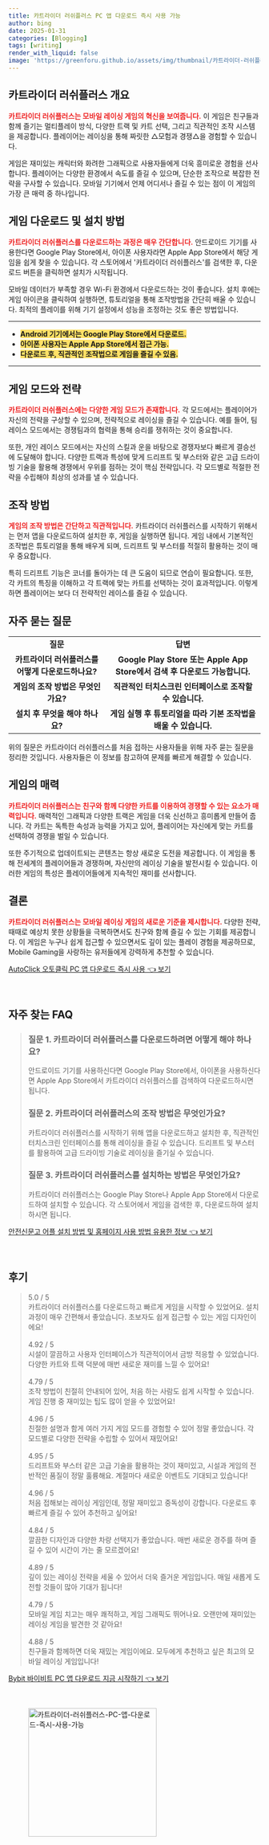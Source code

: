 ```yaml
---
title: 카트라이더 러쉬플러스 PC 앱 다운로드 즉시 사용 가능
author: bing
date: 2025-01-31
categories: [Blogging]
tags: [writing]
render_with_liquid: false
image: 'https://greenforu.github.io/assets/img/thumbnail/카트라이더-러쉬플러스-PC-앱-다운로드-즉시-사용-가능.webp'
---
```



<h2 id='카트라이더 러쉬플러스 개요'>카트라이더 러쉬플러스 개요</h2>

<p><b><span style="color: #ee2323;">카트라이더 러쉬플러스는 모바일 레이싱 게임의 혁신을 보여줍니다.</span></b> 이 게임은 친구들과 함께 즐기는 멀티플레이 방식, 다양한 트랙 및 카트 선택, 그리고 직관적인 조작 시스템을 제공합니다. 플레이어는 레이싱을 통해 짜릿한 △모험과 경쟁△을 경험할 수 있습니다. </p>

<p>게임은 재미있는 캐릭터와 화려한 그래픽으로 사용자들에게 더욱 흥미로운 경험을 선사합니다. 플레이어는 다양한 환경에서 속도를 즐길 수 있으며, 단순한 조작으로 복잡한 전략을 구사할 수 있습니다. 모바일 기기에서 언제 어디서나 즐길 수 있는 점이 이 게임의 가장 큰 매력 중 하나입니다.</p>

<h2 id='게임 다운로드 및 설치 방법'>게임 다운로드 및 설치 방법</h2>

<p><b><span style="color: #ee2323;">카트라이더 러쉬플러스를 다운로드하는 과정은 매우 간단합니다.</span></b> 안드로이드 기기를 사용한다면 Google Play Store에서, 아이폰 사용자라면 Apple App Store에서 해당 게임을 쉽게 찾을 수 있습니다. 각 스토어에서 '카트라이더 러쉬플러스'를 검색한 후, 다운로드 버튼을 클릭하면 설치가 시작됩니다.</p>

<p>모바일 데이터가 부족할 경우 Wi-Fi 환경에서 다운로드하는 것이 좋습니다. 설치 후에는 게임 아이콘을 클릭하여 실행하면, 튜토리얼을 통해 조작방법을 간단히 배울 수 있습니다. 최적의 플레이를 위해 기기 설정에서 성능을 조정하는 것도 좋은 방법입니다.</p>

<hr />

<ul>
    <li><b><span style="background-color: #ffe066;">Android 기기에서는 Google Play Store에서 다운로드.</span></b></li>
    <li><b><span style="background-color: #ffe066;">아이폰 사용자는 Apple App Store에서 접근 가능.</span></b></li>
    <li><b><span style="background-color: #ffe066;">다운로드 후, 직관적인 조작법으로 게임을 즐길 수 있음.</span></b></li>
</ul>

<hr />

<h2 id='게임 모드와 전략'>게임 모드와 전략</h2>

<p><b><span style="color: #ee2323;">카트라이더 러쉬플러스에는 다양한 게임 모드가 존재합니다.</span></b> 각 모드에서는 플레이어가 자신의 전략을 구상할 수 있으며, 전략적으로 레이싱을 즐길 수 있습니다. 예를 들어, 팀 레이스 모드에서는 경쟁팀과의 협력을 통해 승리를 쟁취하는 것이 중요합니다.</p>

<p>또한, 개인 레이스 모드에서는 자신의 스킬과 운을 바탕으로 경쟁자보다 빠르게 결승선에 도달해야 합니다. 다양한 트랙과 특성에 맞게 드리프트 및 부스터와 같은 고급 드라이빙 기술을 활용해 경쟁에서 우위를 점하는 것이 핵심 전략입니다. 각 모드별로 적절한 전략을 수립해야 최상의 성과를 낼 수 있습니다.</p>

<h2 id='조작 방법'>조작 방법</h2>

<p><b><span style="color: #ee2323;">게임의 조작 방법은 간단하고 직관적입니다.</span></b> 카트라이더 러쉬플러스를 시작하기 위해서는 먼저 앱을 다운로드하여 설치한 후, 게임을 실행하면 됩니다. 게임 내에서 기본적인 조작법은 튜토리얼을 통해 배우게 되며, 드리프트 및 부스터를 적절히 활용하는 것이 매우 중요합니다.</p>

<p>특히 드리프트 기능은 코너를 돌아가는 데 큰 도움이 되므로 연습이 필요합니다. 또한, 각 카트의 특징을 이해하고 각 트랙에 맞는 카트를 선택하는 것이 효과적입니다. 이렇게 하면 플레이어는 보다 더 전략적인 레이스를 즐길 수 있습니다.</p>

<h2 id='자주 묻는 질문'>자주 묻는 질문</h2>

<table>
    <tr>
        <td style="text-align: center; height: 17px;"><b>질문</b></td>
        <td style="text-align: center; height: 17px;"><b>답변</b></td>
    </tr>
    <tr>
        <td style="text-align: center; height: 17px;"><b>카트라이더 러쉬플러스를 어떻게 다운로드하나요?</b></td>
        <td style="text-align: center; height: 17px;"><b>Google Play Store 또는 Apple App Store에서 검색 후 다운로드 가능합니다.</b></td>
    </tr>
    <tr>
        <td style="text-align: center; height: 17px;"><b>게임의 조작 방법은 무엇인가요?</b></td>
        <td style="text-align: center; height: 17px;"><b>직관적인 터치스크린 인터페이스로 조작할 수 있습니다.</b></td>
    </tr>
    <tr>
        <td style="text-align: center; height: 17px;"><b>설치 후 무엇을 해야 하나요?</b></td>
        <td style="text-align: center; height: 17px;"><b>게임 실행 후 튜토리얼을 따라 기본 조작법을 배울 수 있습니다.</b></td>
    </tr>
</table>

<p>위의 질문은 카트라이더 러쉬플러스를 처음 접하는 사용자들을 위해 자주 묻는 질문을 정리한 것입니다. 사용자들은 이 정보를 참고하여 문제를 빠르게 해결할 수 있습니다.</p>

<h2 id='게임의 매력'>게임의 매력</h2>

<p><b><span style="color: #ee2323;">카트라이더 러쉬플러스는 친구와 함께 다양한 카트를 이용하여 경쟁할 수 있는 요소가 매력입니다.</span></b> 매력적인 그래픽과 다양한 트랙은 게임을 더욱 신선하고 흥미롭게 만들어 줍니다. 각 카트는 독특한 속성과 능력을 가지고 있어, 플레이어는 자신에게 맞는 카트를 선택하여 경쟁을 벌일 수 있습니다.</p>

<p>또한 주기적으로 업데이트되는 콘텐츠는 항상 새로운 도전을 제공합니다. 이 게임을 통해 전세계의 플레이어들과 경쟁하며, 자신만의 레이싱 기술을 발전시킬 수 있습니다. 이러한 게임의 특성은 플레이어들에게 지속적인 재미를 선사합니다.</p>

<h2 id='결론'>결론</h2>

<p><b><span style="color: #ee2323;">카트라이더 러쉬플러스는 모바일 레이싱 게임의 새로운 기준을 제시합니다.</span></b> 다양한 전략, 때때로 예상치 못한 상황들을 극복하면서도 친구와 함께 즐길 수 있는 기회를 제공합니다. 이 게임은 누구나 쉽게 접근할 수 있으면서도 깊이 있는 플레이 경험을 제공하므로, Mobile Gaming을 사랑하는 유저들에게 강력하게 추천할 수 있습니다.</p>


<p><a class="click-button" title="AutoClick 오토클릭 PC 앱 다운로드 즉시 사용" href="https://greenforu.github.io/posts/AutoClick-%EC%98%A4%ED%86%A0%ED%81%B4%EB%A6%AD-PC-%EC%95%B1-%EB%8B%A4%EC%9A%B4%EB%A1%9C%EB%93%9C-%EC%A6%89%EC%8B%9C-%EC%82%AC%EC%9A%A9/" rel="dofollow">AutoClick 오토클릭 PC 앱 다운로드 즉시 사용 👈 보기</a></p><br>
<h2 id='자주_찾는_FAQ'>자주 찾는 FAQ</h2>
<div itemscope="" itemtype="https://schema.org/FAQPage"> 
<blockquote> 
<div itemscope="" itemprop="mainEntity" itemtype="https://schema.org/Question"> 
<h3 itemprop="name">질문 1. 카트라이더 러쉬플러스를 다운로드하려면 어떻게 해야 하나요?</h3> 
<div itemscope="" itemprop="acceptedAnswer" itemtype="https://schema.org/Answer"> 
<span itemprop="text"> 
<p>안드로이드 기기를 사용하신다면 Google Play Store에서, 아이폰을 사용하신다면 Apple App Store에서 카트라이더 러쉬플러스를 검색하여 다운로드하시면 됩니다.</p> 
</span> 
</div> 
</div> 
<div itemscope="" itemprop="mainEntity" itemtype="https://schema.org/Question"> 
<h3 itemprop="name">질문 2. 카트라이더 러쉬플러스의 조작 방법은 무엇인가요?</h3> 
<div itemscope="" itemprop="acceptedAnswer" itemtype="https://schema.org/Answer"> 
<span itemprop="text"> 
<p>카트라이더 러쉬플러스를 시작하기 위해 앱을 다운로드하고 설치한 후, 직관적인 터치스크린 인터페이스를 통해 레이싱을 즐길 수 있습니다. 드리프트 및 부스터를 활용하여 고급 드라이빙 기술로 레이싱을 즐기실 수 있습니다.</p> 
</span> 
</div> 
</div> 
<div itemscope="" itemprop="mainEntity" itemtype="https://schema.org/Question"> 
<h3 itemprop="name">질문 3. 카트라이더 러쉬플러스를 설치하는 방법은 무엇인가요?</h3> 
<div itemscope="" itemprop="acceptedAnswer" itemtype="https://schema.org/Answer"> 
<span itemprop="text"> 
<p>카트라이더 러쉬플러스는 Google Play Store나 Apple App Store에서 다운로드하여 설치할 수 있습니다. 각 스토어에서 게임을 검색한 후, 다운로드하여 설치하시면 됩니다.</p> 
</span> 
</div> 
</div> 
</blockquote> 
</div>
<p><a class="click-button" title="안전신문고 어플 설치 방법 및 홈페이지 사용 방법 유용한 정보" href="https://greenforu.github.io/posts/%EC%95%88%EC%A0%84%EC%8B%A0%EB%AC%B8%EA%B3%A0-%EC%96%B4%ED%94%8C-%EC%84%A4%EC%B9%98-%EB%B0%A9%EB%B2%95-%EB%B0%8F-%ED%99%88%ED%8E%98%EC%9D%B4%EC%A7%80-%EC%82%AC%EC%9A%A9-%EB%B0%A9%EB%B2%95-%EC%9C%A0%EC%9A%A9%ED%95%9C-%EC%A0%95%EB%B3%B4/" rel="dofollow">안전신문고 어플 설치 방법 및 홈페이지 사용 방법 유용한 정보 👈 보기</a></p><br>
<h2 id='후기'>후기</h2>
<div itemscope itemtype="https://schema.org/Product">
  <blockquote>
  <div itemprop="review" itemscope itemtype="https://schema.org/Review">
      <div itemprop="reviewRating" itemscope itemtype="https://schema.org/Rating"> <span itemprop="ratingValue">5.0</span> / <span itemprop="bestRating">5</span> </div>
      <span itemprop="reviewBody">카트라이더 러쉬플러스를 다운로드하고 빠르게 게임을 시작할 수 있었어요. 설치 과정이 매우 간편해서 좋았습니다. 초보자도 쉽게 접근할 수 있는 게임 디자인이에요!</span>
  </div>
  <br>
  <div itemprop="review" itemscope itemtype="https://schema.org/Review">
      <div itemprop="reviewRating" itemscope itemtype="https://schema.org/Rating"> <span itemprop="ratingValue">4.92</span> / <span itemprop="bestRating">5</span> </div>
      <span itemprop="reviewBody">시설이 깔끔하고 사용자 인터페이스가 직관적이어서 금방 적응할 수 있었습니다. 다양한 카트와 트랙 덕분에 매번 새로운 재미를 느낄 수 있어요!</span>
  </div>
  <br>
  <div itemprop="review" itemscope itemtype="https://schema.org/Review">
      <div itemprop="reviewRating" itemscope itemtype="https://schema.org/Rating"> <span itemprop="ratingValue">4.79</span> / <span itemprop="bestRating">5</span> </div>
      <span itemprop="reviewBody">조작 방법이 친절히 안내되어 있어, 처음 하는 사람도 쉽게 시작할 수 있습니다. 게임 진행 중 재미있는 팁도 많이 얻을 수 있었어요!</span>
  </div>
  <br>
  <div itemprop="review" itemscope itemtype="https://schema.org/Review">
      <div itemprop="reviewRating" itemscope itemtype="https://schema.org/Rating"> <span itemprop="ratingValue">4.96</span> / <span itemprop="bestRating">5</span> </div>
      <span itemprop="reviewBody">친절한 설명과 함게 여러 가지 게임 모드를 경험할 수 있어 정말 좋았습니다. 각 모드별로 다양한 전략을 수립할 수 있어서 재밌어요!</span>
  </div>
  <br>
  <div itemprop="review" itemscope itemtype="https://schema.org/Review">
      <div itemprop="reviewRating" itemscope itemtype="https://schema.org/Rating"> <span itemprop="ratingValue">4.95</span> / <span itemprop="bestRating">5</span> </div>
      <span itemprop="reviewBody">드리프트와 부스터 같은 고급 기술을 활용하는 것이 재미있고, 시설과 게임의 전반적인 품질이 정말 훌륭해요. 계절마다 새로운 이벤트도 기대되고 있습니다!</span>
  </div>
  <br>
  <div itemprop="review" itemscope itemtype="https://schema.org/Review">
      <div itemprop="reviewRating" itemscope itemtype="https://schema.org/Rating"> <span itemprop="ratingValue">4.96</span> / <span itemprop="bestRating">5</span> </div>
      <span itemprop="reviewBody">처음 접해보는 레이싱 게임인데, 정말 재미있고 중독성이 강합니다. 다운로드 후 빠르게 즐길 수 있어 추천하고 싶어요!</span>
  </div>
  <br>
  <div itemprop="review" itemscope itemtype="https://schema.org/Review">
      <div itemprop="reviewRating" itemscope itemtype="https://schema.org/Rating"> <span itemprop="ratingValue">4.84</span> / <span itemprop="bestRating">5</span> </div>
      <span itemprop="reviewBody">깔끔한 디자인과 다양한 차량 선택지가 좋았습니다. 매번 새로운 경주를 하며 즐길 수 있어 시간이 가는 줄 모르겠어요!</span>
  </div>
  <br>
  <div itemprop="review" itemscope itemtype="https://schema.org/Review">
      <div itemprop="reviewRating" itemscope itemtype="https://schema.org/Rating"> <span itemprop="ratingValue">4.89</span> / <span itemprop="bestRating">5</span> </div>
      <span itemprop="reviewBody">깊이 있는 레이싱 전략을 세울 수 있어서 더욱 즐거운 게임입니다. 매일 새롭게 도전할 것들이 많아 기대가 됩니다!</span>
  </div>
  <br>
  <div itemprop="review" itemscope itemtype="https://schema.org/Review">
      <div itemprop="reviewRating" itemscope itemtype="https://schema.org/Rating"> <span itemprop="ratingValue">4.79</span> / <span itemprop="bestRating">5</span> </div>
      <span itemprop="reviewBody">모바일 게임 치고는 매우 쾌적하고, 게임 그래픽도 뛰어나요. 오랜만에 재미있는 레이싱 게임을 발견한 것 같아요!</span>
  </div>
  <br>
  <div itemprop="review" itemscope itemtype="https://schema.org/Review">
      <div itemprop="reviewRating" itemscope itemtype="https://schema.org/Rating"> <span itemprop="ratingValue">4.88</span> / <span itemprop="bestRating">5</span> </div>
      <span itemprop="reviewBody">친구들과 함께하면 더욱 재밌는 게임이에요. 모두에게 추천하고 싶은 최고의 모바일 레이싱 게임입니다!</span>
  </div>
  </blockquote>
</div>
<p><a class="click-button" title="Bybit 바이비트 PC 앱 다운로드 지금 시작하기" href="https://greenforu.github.io/posts/Bybit-%EB%B0%94%EC%9D%B4%EB%B9%84%ED%8A%B8-PC-%EC%95%B1-%EB%8B%A4%EC%9A%B4%EB%A1%9C%EB%93%9C-%EC%A7%80%EA%B8%88-%EC%8B%9C%EC%9E%91%ED%95%98%EA%B8%B0/" rel="dofollow">Bybit 바이비트 PC 앱 다운로드 지금 시작하기 👈 보기</a></p><br>
<figure class="image"><img src="https://greenforu.github.io/assets/img/thumbnail/카트라이더-러쉬플러스-PC-앱-다운로드-즉시-사용-가능.webp" alt="카트라이더-러쉬플러스-PC-앱-다운로드-즉시-사용-가능" width="256" height="256"></figure>